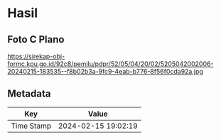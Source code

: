 # Hasil

## Foto C Plano

https://sirekap-obj-formc.kpu.go.id/92c8/pemilu/pdpr/52/05/04/20/02/5205042002006-20240215-183535--f8b02b3a-9fc9-4eab-b776-8f56f0cda92a.jpg


## Metadata

| Key        | Value               |
| ---------- | ------------------- |
| Time Stamp | 2024-02-15 19:02:19 |



